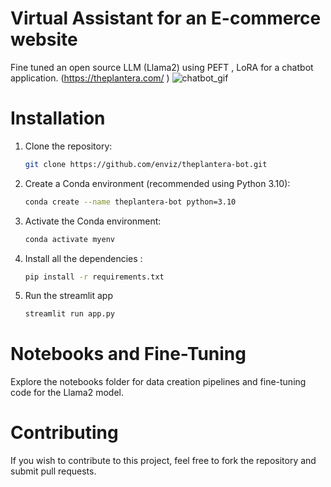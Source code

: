 # Virtual Assistant for an E-commerce website
Fine tuned an open source LLM (Llama2) using PEFT , LoRA for a chatbot application.
(https://theplantera.com/ )
![chatbot_gif](https://github.com/enviz/theplantera-bot/assets/48526315/a6aee69d-82ae-4e15-b49d-35e2c4b6a267)

# Installation

1. Clone the repository:
   ```bash
   git clone https://github.com/enviz/theplantera-bot.git

2. Create a Conda environment (recommended using Python 3.10):
   ```bash
   conda create --name theplantera-bot python=3.10
   
3. Activate the Conda environment:
   ```bash
   conda activate myenv

4. Install all the dependencies :
   ```bash
   pip install -r requirements.txt

5. Run the streamlit app
   ```bash
   streamlit run app.py

# Notebooks and Fine-Tuning

Explore the notebooks folder for data creation pipelines and fine-tuning code for the Llama2 model.


# Contributing

If you wish to contribute to this project, feel free to fork the repository and submit pull requests.

